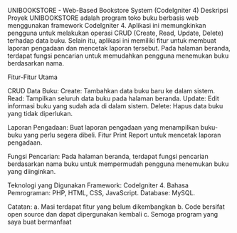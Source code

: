 UNIBOOKSTORE - Web-Based Bookstore System (CodeIgniter 4) Deskripsi Proyek UNIBOOKSTORE adalah program toko buku berbasis web menggunakan framework CodeIgniter 4. Aplikasi ini memungkinkan pengguna untuk melakukan operasi CRUD (Create, Read, Update, Delete) terhadap data buku. Selain itu, aplikasi ini memiliki fitur untuk membuat laporan pengadaan dan mencetak laporan tersebut. Pada halaman beranda, terdapat fungsi pencarian untuk memudahkan pengguna menemukan buku berdasarkan nama.

Fitur-Fitur Utama

CRUD Data Buku: Create: Tambahkan data buku baru ke dalam sistem. Read: Tampilkan seluruh data buku pada halaman beranda. Update: Edit informasi buku yang sudah ada di dalam sistem. Delete: Hapus data buku yang tidak diperlukan.

Laporan Pengadaan: Buat laporan pengadaan yang menampilkan buku-buku yang perlu segera dibeli. Fitur Print Report untuk mencetak laporan pengadaan.

Fungsi Pencarian: Pada halaman beranda, terdapat fungsi pencarian berdasarkan nama buku untuk mempermudah pengguna menemukan buku yang diinginkan.

Teknologi yang Digunakan Framework: CodeIgniter 4. Bahasa Pemrograman: PHP, HTML, CSS, JavaScript. Database: MySQL.

Catatan: a. Masi terdapat fitur yang belum dikembangkan b. Code bersifat open source dan dapat dipergunakan kembali c. Semoga program yang saya buat bermanfaat
